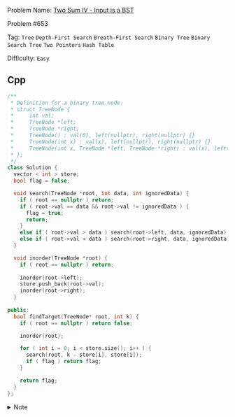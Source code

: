 Problem Name: [Two Sum IV - Input is a BST](https://leetcode.com/problems/two-sum-iv-input-is-a-bst/description/)

Problem #653

Tag: `Tree` `Depth-First Search` `Breath-First Search` `Binary Tree` `Binary Search Tree` `Two Pointers` `Hash Table`

Difficulty: `Easy`

## Cpp

```cpp
/**
 * Definition for a binary tree node.
 * struct TreeNode {
 *     int val;
 *     TreeNode *left;
 *     TreeNode *right;
 *     TreeNode() : val(0), left(nullptr), right(nullptr) {}
 *     TreeNode(int x) : val(x), left(nullptr), right(nullptr) {}
 *     TreeNode(int x, TreeNode *left, TreeNode *right) : val(x), left(left), right(right) {}
 * };
 */
class Solution {
  vector < int > store;
  bool flag = false;

  void search(TreeNode *root, int data, int ignoredData) {
    if ( root == nullptr ) return;
    if ( root->val == data && root->val != ignoredData ) {
      flag = true;
      return;
    }
    else if ( root->val > data ) search(root->left, data, ignoredData);
    else if ( root->val < data ) search(root->right, data, ignoredData);
  }

  void inorder(TreeNode *root) {
    if ( root == nullptr ) return;
    
    inorder(root->left);
    store.push_back(root->val);
    inorder(root->right);
  }
  
public:
  bool findTarget(TreeNode* root, int k) {
    if ( root == nullptr ) return false;

    inorder(root);

    for ( int i = 0; i < store.size(); i++ ) {
      search(root, k - store[i], store[i]);
      if ( flag ) return flag;
    }

    return flag;
  }
};
```

<details>
  <summary>Note</summary>
  <li>Use in-order traversal & store all the node value in the <code>vector</code></li>
  <li>Traverse every element from <code>vector</code> & search <code>k - store[i]</code> value to the BST</li>
</details>
